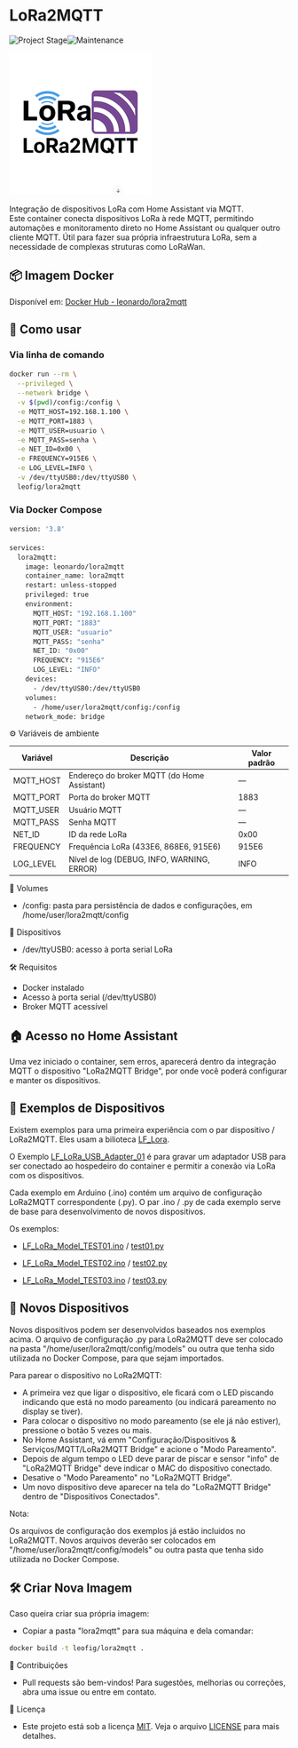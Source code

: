 # LoRa2MQTT

![Project Stage][project-stage-shield]![Maintenance][maintenance-shield]

<img src="https://raw.githubusercontent.com/leofig-rj/leofig-hass-addons/main/lora2mqtt/pictures/LoRa2MQTT logo.png"/>

Integração de dispositivos LoRa com Home Assistant via MQTT.  
Este container conecta dispositivos LoRa à rede MQTT, permitindo automações e monitoramento direto no Home Assistant ou qualquer outro cliente MQTT.
Útil para fazer sua própria infraestrutura LoRa, sem a necessidade de complexas struturas como LoRaWan.


## 📦 Imagem Docker

Disponível em: [Docker Hub - leonardo/lora2mqtt](https://hub.docker.com/r/leofig/lora2mqtt)

## 🚀 Como usar

### Via linha de comando

```bash
docker run --rm \
  --privileged \
  --network bridge \
  -v $(pwd)/config:/config \
  -e MQTT_HOST=192.168.1.100 \
  -e MQTT_PORT=1883 \
  -e MQTT_USER=usuario \
  -e MQTT_PASS=senha \
  -e NET_ID=0x00 \
  -e FREQUENCY=915E6 \
  -e LOG_LEVEL=INFO \
  -v /dev/ttyUSB0:/dev/ttyUSB0 \
  leofig/lora2mqtt
```

### Via Docker Compose

```bash
version: '3.8'

services:
  lora2mqtt:
    image: leonardo/lora2mqtt
    container_name: lora2mqtt
    restart: unless-stopped
    privileged: true
    environment:
      MQTT_HOST: "192.168.1.100"
      MQTT_PORT: "1883"
      MQTT_USER: "usuario"
      MQTT_PASS: "senha"
      NET_ID: "0x00"
      FREQUENCY: "915E6"
      LOG_LEVEL: "INFO"
    devices:
      - /dev/ttyUSB0:/dev/ttyUSB0
    volumes:
      - /home/user/lora2mqtt/config:/config
    network_mode: bridge
```

⚙️ Variáveis de ambiente

| Variável     | Descrição                                           | Valor padrão |
|--------------|-----------------------------------------------------|--------------|
| MQTT_HOST    | Endereço do broker MQTT (do Home Assistant)         | —            |
| MQTT_PORT    | Porta do broker MQTT                                | 1883         |
| MQTT_USER    | Usuário MQTT                                        | —            |
| MQTT_PASS    | Senha MQTT                                          | —            |
| NET_ID       | ID da rede LoRa                                     | 0x00         |
| FREQUENCY    | Frequência LoRa (433E6, 868E6, 915E6)               | 915E6        |
| LOG_LEVEL    | Nível de log (DEBUG, INFO, WARNING, ERROR)          | INFO         |

📁 Volumes
- /config: pasta para persistência de dados e configurações, em /home/user/lora2mqtt/config

🔌 Dispositivos
- /dev/ttyUSB0: acesso à porta serial LoRa

🛠️ Requisitos
- Docker instalado
- Acesso à porta serial (/dev/ttyUSB0)
- Broker MQTT acessível

## 🏠 Acesso no Home Assistant

Uma vez iniciado o container, sem erros, aparecerá dentro da integração MQTT o dispositivo "LoRa2MQTT Bridge", por onde você poderá configurar e manter os dispositivos.

## 🔧 Exemplos de Dispositivos

Existem exemplos para uma primeira experiência com o par dispositivo / LoRa2MQTT. Eles usam a bilioteca [LF_Lora][github_LF_LoRa].

O Exemplo [LF_LoRa_USB_Adapter_01][ex_usb] é para gravar um adaptador USB para ser conectado ao hospedeiro do container e permitir a conexão via LoRa com os dispositivos.

Cada exemplo em Arduino (.ino) contém um arquivo de configuração LoRa2MQTT correspondente (.py). O par .ino / .py de cada exemplo serve de base para desenvolvimento de novos dispositivos.

Os exemplos:

- [LF_LoRa_Model_TEST01.ino][ex_01_ino] / [test01.py][ex_01_py]

- [LF_LoRa_Model_TEST02.ino][ex_02_ino] / [test02.py][ex_02_py]

- [LF_LoRa_Model_TEST03.ino][ex_03_ino] / [test03.py][ex_03_py]

## 🧪 Novos Dispositivos

Novos dispositivos podem ser desenvolvidos baseados nos exemplos acima.
O arquivo de configuração .py para LoRa2MQTT deve ser colocado na pasta "/home/user/lora2mqtt/config/models" ou outra que tenha sido utilizada no Docker Compose, para que sejam importados.

Para parear o dispositivo no LoRa2MQTT:

- A primeira vez que ligar o dispositivo, ele ficará com o LED piscando indicando que está no modo pareamento (ou indicará pareamento no display se tiver).
- Para colocar o dispositivo no modo pareamento (se ele já não estiver), pressione o botão 5 vezes ou mais.
- No Home Assistant, vá emm "Configuração/Dispositivos & Serviços/MQTT/LoRa2MQTT Bridge" e acione o "Modo Pareamento".
- Depois de algum tempo o LED deve parar de piscar e sensor "info" de "LoRa2MQTT Bridge" deve indicar o MAC do dispositivo conectado.
- Desative o "Modo Pareamento" no "LoRa2MQTT Bridge".
- Um novo dispositivo deve aparecer na tela do "LoRa2MQTT Bridge" dentro de "Dispositivos Conectados".

Nota:

Os arquivos de configuração dos exemplos já estão incluidos no LoRa2MQTT. Novos arquivos deverão ser colocados em "/home/user/lora2mqtt/config/models" ou outra pasta que tenha sido utilizada no Docker Compose.

## 🛠️ Criar Nova Imagem

Caso queira criar sua própria imagem:

- Copiar a pasta "lora2mqtt" para sua máquina e dela comandar:

```bash
docker build -t leofig/lora2mqtt .

```


🤝 Contribuições
- Pull requests são bem-vindos! Para sugestões, melhorias ou correções, abra uma issue ou entre em contato.

📄 Licença
- Este projeto está sob a licença [MIT][mit]. Veja o arquivo [LICENSE][license] para mais detalhes.

<!-- Markdown link -->
[project-stage-shield]: https://img.shields.io/badge/project%20stage-development%20beta-red.svg
[maintenance-shield]: https://img.shields.io/maintenance/yes/2025.svg
[github_LF_LoRa]: https://github.com/leofig-rj/Arduino-LF_LoRa
[github_leofig-rj]: https://github.com/leofig-rj
[arduino]:https://arduino.cc/
[lora]:https://www.lora-alliance.org/
[ex_usb]:https://github.com/leofig-rj/Arduino-LF_LoRa/tree/main/examples/LF_LoRa_USB_Adapter_01
[ex_01_ino]:https://github.com/leofig-rj/Arduino-LF_LoRa/tree/main/examples/LF_LoRa_Model_TEST01
[ex_01_py]:https://github.com/leofig-rj/leofig-hass-addons/blob/main/lora2mqtt/rootfs/usr/bin/models/test01.py
[ex_02_ino]:https://github.com/leofig-rj/Arduino-LF_LoRa/tree/main/examples/LF_LoRa_Model_TEST02
[ex_02_py]:https://github.com/leofig-rj/leofig-hass-addons/blob/main/lora2mqtt/rootfs/usr/bin/models/test02.py
[ex_03_ino]:https://github.com/leofig-rj/Arduino-LF_LoRa/tree/main/examples/LF_LoRa_Model_TEST03
[ex_03_py]:https://github.com/leofig-rj/leofig-hass-addons/blob/main/lora2mqtt/rootfs/usr/bin/models/test03.py
[license]:https://github.com/leofig-rj/lora2mqtt-docker/blob/main/LICENSE
[mit]:https://en.wikipedia.org/wiki/MIT_License